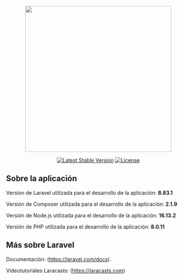 <p align="center"><a href="https://laravel.com" target="_blank"><img src="https://raw.githubusercontent.com/laravel/art/master/logo-lockup/5%20SVG/2%20CMYK/1%20Full%20Color/laravel-logolockup-cmyk-red.svg" width="400"></a></p>

<p align="center">
<a href="https://packagist.org/packages/laravel/framework"><img src="https://img.shields.io/packagist/v/laravel/framework" alt="Latest Stable Version"></a>
<a href="https://packagist.org/packages/laravel/framework"><img src="https://img.shields.io/packagist/l/laravel/framework" alt="License"></a>
</p>

## Sobre la aplicación

Versíon de Laravel utilizada para el desarrollo de la aplicación: <b>8.83.1</b>

Versión de Composer utilizada para el desarrollo de la aplicación: <b>2.1.9</b>

Versión de Node.js utilizada para el desarrollo de la aplicación: <b>16.13.2</b>

Versión de PHP utilizada para el desarrollo de la aplicación: <b>8.0.11</b>      

## Más sobre Laravel

Documentación: (https://laravel.com/docs).

Videotutoriales Laracasts: (https://laracasts.com)

## 

